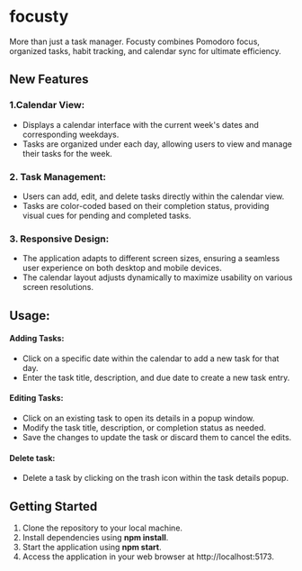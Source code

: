 # focusty

More than just a task manager. Focusty combines Pomodoro focus, organized tasks, habit tracking, and calendar sync for ultimate efficiency.

## New Features

### 1.Calendar View:

- Displays a calendar interface with the current week's dates and corresponding weekdays.
- Tasks are organized under each day, allowing users to view and manage their tasks for the week.

### 2. Task Management:

- Users can add, edit, and delete tasks directly within the calendar view.
- Tasks are color-coded based on their completion status, providing visual cues for pending and completed tasks.

### 3. Responsive Design:

- The application adapts to different screen sizes, ensuring a seamless user experience on both desktop and mobile devices.
- The calendar layout adjusts dynamically to maximize usability on various screen resolutions.

## Usage:

#### Adding Tasks:

- Click on a specific date within the calendar to add a new task for that day.
- Enter the task title, description, and due date to create a new task entry.

#### Editing Tasks:

- Click on an existing task to open its details in a popup window.
- Modify the task title, description, or completion status as needed.
- Save the changes to update the task or discard them to cancel the edits.

#### Delete task:

- Delete a task by clicking on the trash icon within the task details popup.

## Getting Started

1. Clone the repository to your local machine.
2. Install dependencies using **npm install**.
3. Start the application using **npm start**.
4. Access the application in your web browser at http://localhost:5173.
